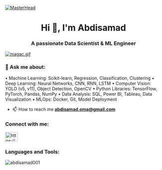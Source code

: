 [![MasterHead](https://i.ibb.co/3c9npNN/github-header-image.png)](https://ibb.co/R4qS10Y)
<h1 align="center">Hi 👋, I'm Abdisamad</h1>
<h3 align="center">A passionate Data Scientist & ML Engineer</h3>

[![magac.gif](https://i.postimg.cc/ZY1Ncv0m/magac.gif)](https://postimg.cc/yWyW6dFp)





### 💬 Ask me about:
• Machine Learning: Scikit-learn, Regression, Classification, Clustering
• Deep Learning: Neural Networks, CNN, RNN, LSTM 
• Computer Vision: YOLO (v5, v11), Object Detection, OpenCV
• Python Libraries: TensorFlow, PyTorch, Pandas, NumPy
• Data Analysis: SQL, Power BI, Tableau, Data Visualization
• MLOps: Docker, Git, Model Deployment


- 📫 How to reach me **abdisamad.oma@gmail.com**

<h3 align="left">Connect with me:</h3>
<p align="left">
<a href="https://linkedin.com/in/https://www.linkedin.com/in/abdisamad-oma/" target="blank"><img align="center" src="https://raw.githubusercontent.com/rahuldkjain/github-profile-readme-generator/master/src/images/icons/Social/linked-in-alt.svg" alt="https://www.linkedin.com/in/abdisamad-oma/" height="30" width="40" /></a>
</p>

<h3 align="left">Languages and Tools:</h3>
<p align="left">
  <!-- Your existing code for languages and tools here -->
</p>

<p><img align="center" src="https://github-readme-stats.vercel.app/api/top-langs?username=abdisamad001&show_icons=true&locale=en&layout=compact" alt="abdisamad001" /></p>
